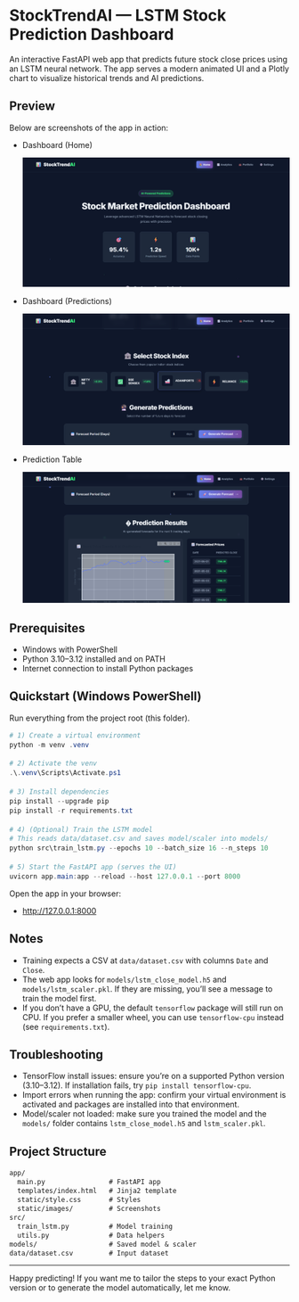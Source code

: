 # StockTrendAI — LSTM Stock Prediction Dashboard

An interactive FastAPI web app that predicts future stock close prices using an LSTM neural network. The app serves a modern animated UI and a Plotly chart to visualize historical trends and AI predictions.

## Preview

Below are screenshots of the app in action:

- Dashboard (Home)
  
  ![Dashboard 1](app/static/images/Dashboard_1.png)

- Dashboard (Predictions)
  
  ![Dashboard 2](app/static/images/Dashboard_2.png)

- Prediction Table
  
  ![Prediction Table](app/static/images/Prediction.png)

## Prerequisites
- Windows with PowerShell
- Python 3.10–3.12 installed and on PATH
- Internet connection to install Python packages

## Quickstart (Windows PowerShell)
Run everything from the project root (this folder).

```powershell
# 1) Create a virtual environment
python -m venv .venv

# 2) Activate the venv
.\.venv\Scripts\Activate.ps1

# 3) Install dependencies
pip install --upgrade pip
pip install -r requirements.txt

# 4) (Optional) Train the LSTM model
# This reads data/dataset.csv and saves model/scaler into models/
python src\train_lstm.py --epochs 10 --batch_size 16 --n_steps 10

# 5) Start the FastAPI app (serves the UI)
uvicorn app.main:app --reload --host 127.0.0.1 --port 8000
```

Open the app in your browser:

- http://127.0.0.1:8000

## Notes
- Training expects a CSV at `data/dataset.csv` with columns `Date` and `Close`.
- The web app looks for `models/lstm_close_model.h5` and `models/lstm_scaler.pkl`. If they are missing, you’ll see a message to train the model first.
- If you don’t have a GPU, the default `tensorflow` package will still run on CPU. If you prefer a smaller wheel, you can use `tensorflow-cpu` instead (see `requirements.txt`).

## Troubleshooting
- TensorFlow install issues: ensure you’re on a supported Python version (3.10–3.12). If installation fails, try `pip install tensorflow-cpu`.
- Import errors when running the app: confirm your virtual environment is activated and packages are installed into that environment.
- Model/scaler not loaded: make sure you trained the model and the `models/` folder contains `lstm_close_model.h5` and `lstm_scaler.pkl`.

## Project Structure
```
app/
  main.py                # FastAPI app
  templates/index.html   # Jinja2 template
  static/style.css       # Styles
  static/images/         # Screenshots
src/
  train_lstm.py          # Model training
  utils.py               # Data helpers
models/                  # Saved model & scaler
data/dataset.csv         # Input dataset
```

---
Happy predicting! If you want me to tailor the steps to your exact Python version or to generate the model automatically, let me know.



